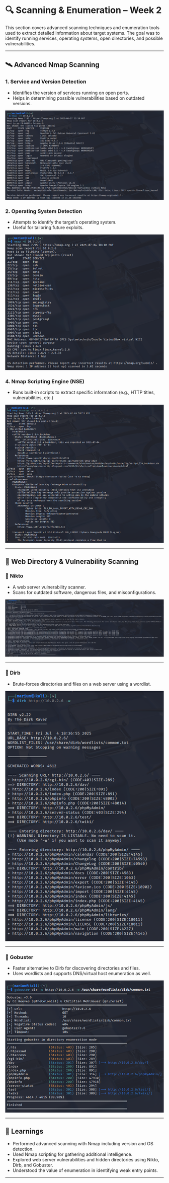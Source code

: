 # 🔍 Scanning & Enumeration – Week 2

This section covers advanced scanning techniques and enumeration tools used to extract detailed information about target systems. The goal was to identify running services, operating systems, open directories, and possible vulnerabilities.

---

## 🛰️ Advanced Nmap Scanning

### 1. **Service and Version Detection**
- Identifies the version of services running on open ports.
- Helps in determining possible vulnerabilities based on outdated versions.

![version detection Screenshot](Images/nmap_sv.png)


### 2. **Operating System Detection**

* Attempts to identify the target’s operating system.
* Useful for tailoring future exploits.

![operating system detection Screenshot](Images/nmap_o.png)


### 4. **Nmap Scripting Engine (NSE)**

* Runs built-in scripts to extract specific information (e.g., HTTP titles, vulnerabilities, etc.)

![nmap script Screenshot](Images/nmap_script.png)

---

## 🧭 Web Directory & Vulnerability Scanning

### 🔹 **Nikto**

* A web server vulnerability scanner.
* Scans for outdated software, dangerous files, and misconfigurations.

![Nikto Screenshot](Images/nikto.png)

---

### 🔹 **Dirb**

* Brute-forces directories and files on a web server using a wordlist.

![Dirb Screenshot](Images/dirb.png)

---

### 🔹 **Gobuster**

* Faster alternative to Dirb for discovering directories and files.
* Uses wordlists and supports DNS/virtual host enumeration as well.

![GoBuster Screenshot](Images/gobuster.png)

---

## 🧠 Learnings

* Performed advanced scanning with Nmap including version and OS detection.
* Used Nmap scripting for gathering additional intelligence.
* Explored web server vulnerabilities and hidden directories using Nikto, Dirb, and Gobuster.
* Understood the value of enumeration in identifying weak entry points.

---
